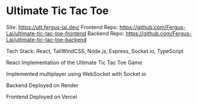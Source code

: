 # Ultimate Tic Tac Toe

Site: https://utt.fergus-lai.dev/
Frontend Repo: https://github.com/Fergus-Lai/ultimate-tic-tac-toe-frontend
Backend Repo: https://github.com/Fergus-Lai/ultimate-tic-tac-toe-backend

Tech Stack: React, TailWindCSS, Node.js, Express, Socket.io, TypeScript

React Implementation of the Ultimate Tic Tac Toe Game

Implemented multiplayer using WebSocket with Socket.io

Backend Deployed on Render

Frontend Deployed on Vercel
